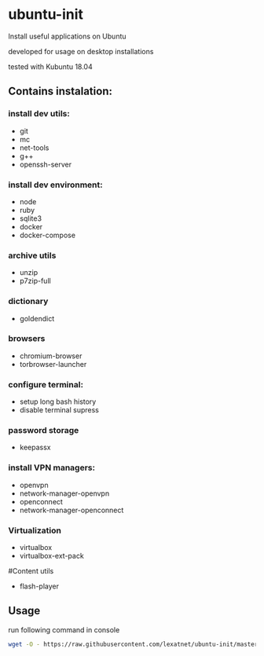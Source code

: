 # ubuntu-init

Install useful applications on Ubuntu

developed for usage on desktop installations

tested with Kubuntu 18.04


## Contains instalation:

### install dev utils:
- git
- mc
- net-tools
- g++
- openssh-server

### install dev environment:
- node
- ruby
- sqlite3
- docker
- docker-compose

### archive utils
- unzip
- p7zip-full

### dictionary
- goldendict

### browsers
- chromium-browser
- torbrowser-launcher

### configure terminal:
- setup long bash history
- disable terminal supress


### password storage
- keepassx



### install VPN managers:
- openvpn
- network-manager-openvpn
- openconnect
- network-manager-openconnect

### Virtualization
- virtualbox
- virtualbox-ext-pack


#Content utils
- flash-player



## Usage

run following command in console

``` bash
wget -O - https://raw.githubusercontent.com/lexatnet/ubuntu-init/master/init.sh | sudo bash
```
